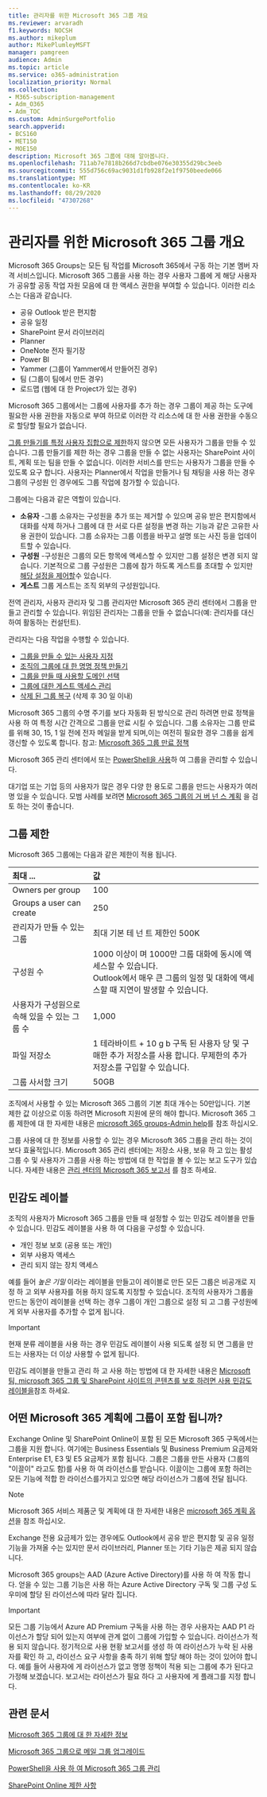 ```yaml
---
title: 관리자를 위한 Microsoft 365 그룹 개요
ms.reviewer: arvaradh
f1.keywords: NOCSH
ms.author: mikeplum
author: MikePlumleyMSFT
manager: pamgreen
audience: Admin
ms.topic: article
ms.service: o365-administration
localization_priority: Normal
ms.collection:
- M365-subscription-management
- Adm_O365
- Adm_TOC
ms.custom: AdminSurgePortfolio
search.appverid:
- BCS160
- MET150
- MOE150
description: Microsoft 365 그룹에 대해 알아봅니다.
ms.openlocfilehash: 711ab7e7818b266d7cbdbe076e30355d29bc3eeb
ms.sourcegitcommit: 555d756c69ac9031d1fb928f2e1f9750beede066
ms.translationtype: MT
ms.contentlocale: ko-KR
ms.lasthandoff: 08/29/2020
ms.locfileid: "47307268"
---
```

# <a name="overview-of-microsoft-365-groups-for-administrators"></a>관리자를 위한 Microsoft 365 그룹 개요

Microsoft 365 Groups는 모든 팀 작업를 Microsoft 365에서 구동 하는 기본 멤버 자격 서비스입니다. Microsoft 365 그룹을 사용 하는 경우 사용자 그룹에 게 해당 사용자가 공유할 공동 작업 자원 모음에 대 한 액세스 권한을 부여할 수 있습니다. 이러한 리소스는 다음과 같습니다.

- 공유 Outlook 받은 편지함
- 공유 일정
- SharePoint 문서 라이브러리
- Planner
- OneNote 전자 필기장
- Power BI
- Yammer (그룹이 Yammer에서 만들어진 경우)
- 팀 (그룹이 팀에서 만든 경우)
- 로드맵 (웹에 대 한 Project가 있는 경우)

Microsoft 365 그룹에서는 그룹에 사용자를 추가 하는 경우 그룹이 제공 하는 도구에 필요한 사용 권한을 자동으로 부여 하므로 이러한 각 리소스에 대 한 사용 권한을 수동으로 할당할 필요가 없습니다.

[그룹 만들기를 특정 사용자 집합으로 제한](manage-creation-of-groups.md)하지 않으면 모든 사용자가 그룹을 만들 수 있습니다. 그룹 만들기를 제한 하는 경우 그룹을 만들 수 없는 사용자는 SharePoint 사이트, 계획 또는 팀을 만들 수 없습니다. 이러한 서비스를 만드는 사용자가 그룹을 만들 수 있도록 요구 합니다. 사용자는 Planner에서 작업을 만들거나 팀 채팅을 사용 하는 경우 그룹의 구성원 인 경우에도 그룹 작업에 참가할 수 있습니다.

그룹에는 다음과 같은 역할이 있습니다.

- **소유자** -그룹 소유자는 구성원을 추가 또는 제거할 수 있으며 공유 받은 편지함에서 대화를 삭제 하거나 그룹에 대 한 서로 다른 설정을 변경 하는 기능과 같은 고유한 사용 권한이 있습니다. 그룹 소유자는 그룹 이름을 바꾸고 설명 또는 사진 등을 업데이트할 수 있습니다.
- **구성원** -구성원은 그룹의 모든 항목에 액세스할 수 있지만 그룹 설정은 변경 되지 않습니다. 기본적으로 그룹 구성원은 그룹에 참가 하도록 게스트를 초대할 수 있지만 [해당 설정을 제어할](manage-guest-access-in-groups.md)수 있습니다.
- **게스트** 그룹 게스트는 조직 외부의 구성원입니다.

전역 관리자, 사용자 관리자 및 그룹 관리자만 Microsoft 365 관리 센터에서 그룹을 만들고 관리할 수 있습니다. 위임된 관리자는 그룹을 만들 수 없습니다(예: 관리자를 대신하여 활동하는 컨설턴트).

관리자는 다음 작업을 수행할 수 있습니다.

- [그룹을 만들 수 있는 사용자 지정](manage-creation-of-groups.md)
- [조직의 그룹에 대 한 명명 정책 만들기](groups-naming-policy.md)
- [그룹을 만들 때 사용할 도메인 선택](choose-domain-to-create-groups.md)
- [그룹에 대한 게스트 액세스 관리](manage-guest-access-in-groups.md)
- [삭제 된 그룹 복구](restore-deleted-group.md) (삭제 후 30 일 이내)

Microsoft 365 그룹의 수명 주기를 보다 자동화 된 방식으로 관리 하려면 만료 정책을 사용 하 여 특정 시간 간격으로 그룹을 만료 시킬 수 있습니다. 그룹 소유자는 그룹 만료를 위해 30, 15, 1 일 전에 전자 메일을 받게 되며,이는 여전히 필요한 경우 그룹을 쉽게 갱신할 수 있도록 합니다. 참고: [Microsoft 365 그룹 만료 정책](office-365-groups-expiration-policy.md)

Microsoft 365 관리 센터에서 또는 [PowerShell을 사용](https://docs.microsoft.com/microsoft-365/enterprise/manage-microsoft-365-groups-with-powershel)하 여 그룹을 관리할 수 있습니다.

대기업 또는 기업 등의 사용자가 많은 경우 다양 한 용도로 그룹을 만드는 사용자가 여러 명 있을 수 있습니다. 모범 사례를 보려면 [Microsoft 365 그룹의 거 버 넌 스 계획](plan-for-groups-governance.md) 을 검토 하는 것이 좋습니다.

## <a name="group-limits"></a>그룹 제한

Microsoft 365 그룹에는 다음과 같은 제한이 적용 됩니다.

|최대 ...|값|
|:---------|:----|
|Owners per group|100|
|Groups a user can create|250|
|관리자가 만들 수 있는 그룹|최대 기본 테 넌 트 제한인 500K|
|구성원 수|1000 이상이 며 1000만 그룹 대화에 동시에 액세스할 수 있습니다. <br>Outlook에서 매우 큰 그룹의 일정 및 대화에 액세스할 때 지연이 발생할 수 있습니다.|
|사용자가 구성원으로 속해 있을 수 있는 그룹 수|1,000|
|파일 저장소|1 테라바이트 + 10 g b 구독 된 사용자 당 및 구매한 추가 저장소를 사용 합니다. 무제한의 추가 저장소를 구입할 수 있습니다.|
|그룹 사서함 크기|50GB|

조직에서 사용할 수 있는 Microsoft 365 그룹의 기본 최대 개수는 50만입니다. 기본 제한 값 이상으로 이동 하려면 Microsoft 지원에 문의 해야 합니다. Microsoft 365 그룹 제한에 대 한 자세한 내용은 [microsoft 365 groups-Admin help](https://support.microsoft.com/office/b565caa1-5c40-40ef-9915-60fdb2d97fa2)를 참조 하십시오.

그룹 사용에 대 한 정보를 사용할 수 있는 경우 Microsoft 365 그룹을 관리 하는 것이 보다 효율적입니다. Microsoft 365 관리 센터에는 저장소 사용, 보유 하 고 있는 활성 그룹 수 및 사용자가 그룹을 사용 하는 방법에 대 한 작업을 볼 수 있는 보고 도구가 있습니다. 자세한 내용은 [관리 센터의 Microsoft 365 보고서](../activity-reports/office-365-groups.md) 를 참조 하세요.

## <a name="sensitivity-labels"></a>민감도 레이블

조직의 사용자가 Microsoft 365 그룹을 만들 때 설정할 수 있는 민감도 레이블을 만들 수 있습니다. 민감도 레이블을 사용 하 여 다음을 구성할 수 있습니다. 

- 개인 정보 보호 (공용 또는 개인)
- 외부 사용자 액세스
- 관리 되지 않는 장치 액세스

예를 들어 *높은 기밀* 이라는 레이블을 만들고이 레이블로 만든 모든 그룹은 비공개로 지정 하 고 외부 사용자를 허용 하지 않도록 지정할 수 있습니다. 조직의 사용자가 그룹을 만드는 동안이 레이블을 선택 하는 경우 그룹이 개인 그룹으로 설정 되 고 그룹 구성원에 게 외부 사용자를 추가할 수 없게 됩니다.

> [!IMPORTANT]
> 현재 분류 레이블을 사용 하는 경우 민감도 레이블이 사용 되도록 설정 되 면 그룹을 만드는 사용자는 더 이상 사용할 수 없게 됩니다. 

민감도 레이블을 만들고 관리 하 고 사용 하는 방법에 대 한 자세한 내용은 [Microsoft 팀, microsoft 365 그룹 및 SharePoint 사이트의 콘텐츠를 보호 하려면 사용 민감도 레이블을](https://docs.microsoft.com/microsoft-365/compliance/sensitivity-labels-teams-groups-sites)참조 하세요.

## <a name="which-microsoft-365-plans-include-groups"></a>어떤 Microsoft 365 계획에 그룹이 포함 됩니까?

Exchange Online 및 SharePoint Online이 포함 된 모든 Microsoft 365 구독에서는 그룹을 지원 합니다. 여기에는 Business Essentials 및 Business Premium 요금제와 Enterprise E1, E3 및 E5 요금제가 포함 됩니다. 그룹은 그룹을 만든 사용자 (그룹의 "이끌이" 라고도 함)를 사용 하 여 라이선스를 받습니다. 이끌이는 그룹에 포함 하려는 모든 기능에 적합 한 라이선스를가지고 있으면 해당 라이선스가 그룹에 전달 됩니다.

> [!NOTE]
> Microsoft 365 서비스 제품군 및 계획에 대 한 자세한 내용은 [microsoft 365 계획 옵션](https://docs.microsoft.com/office365/servicedescriptions/office-365-platform-service-description/office-365-plan-options)을 참조 하십시오.

Exchange 전용 요금제가 있는 경우에도 Outlook에서 공유 받은 편지함 및 공유 일정 기능을 가져올 수는 있지만 문서 라이브러리, Planner 또는 기타 기능은 제공 되지 않습니다.

Microsoft 365 groups는 AAD (Azure Active Directory)를 사용 하 여 작동 합니다. 얻을 수 있는 그룹 기능은 사용 하는 Azure Active Directory 구독 및 그룹 구성 도우미에 할당 된 라이선스에 따라 달라 집니다.

> [!IMPORTANT]
> 모든 그룹 기능에서 Azure AD Premium 구독을 사용 하는 경우 사용자는 AAD P1 라이선스가 할당 되어 있는지 여부에 관계 없이 그룹에 가입할 수 있습니다. 라이선스가 적용 되지 않습니다.
> 정기적으로 사용 현황 보고서를 생성 하 여 라이선스가 누락 된 사용자를 확인 하 고, 라이선스 요구 사항을 충족 하기 위해 할당 해야 하는 것이 있어야 합니다. 예를 들어 사용자에 게 라이선스가 없고 명명 정책이 적용 되는 그룹에 추가 된다고 가정해 보겠습니다. 보고서는 라이선스가 필요 하다 고 사용자에 게 플래그를 지정 합니다.

## <a name="related-articles"></a>관련 문서

[Microsoft 365 그룹에 대 한 자세한 정보](https://support.microsoft.com/office/b565caa1-5c40-40ef-9915-60fdb2d97fa2)

[Microsoft 365 그룹으로 메일 그룹 업그레이드](../manage/upgrade-distribution-lists.md)

[PowerShell을 사용 하 여 Microsoft 365 그룹 관리](https://docs.microsoft.com/microsoft-365/enterprise/manage-microsoft-365-groups-with-powershell)

[SharePoint Online 제한 사항](https://docs.microsoft.com/office365/servicedescriptions/sharepoint-online-service-description/sharepoint-online-limits)

